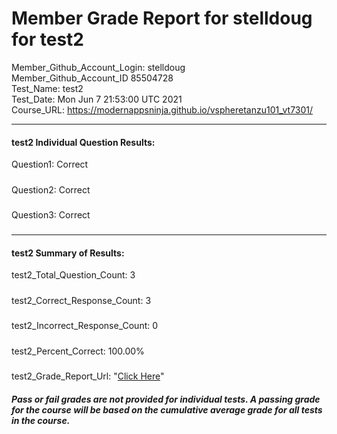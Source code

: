 # Member Grade Report for stelldoug for test2  
   
Member_Github_Account_Login: stelldoug  
Member_Github_Account_ID 85504728  
Test_Name: test2  
Test_Date: Mon Jun  7 21:53:00 UTC 2021  
Course_URL: https://modernappsninja.github.io/vspheretanzu101_vt7301/  
   
---  
#### test2 Individual Question Results:  
Question1: Correct  
#####  
Question2: Correct  
#####  
Question3: Correct  
#####  
---  
#### test2 Summary of Results:  
test2_Total_Question_Count: 3  
#####  
test2_Correct_Response_Count: 3  
#####  
test2_Incorrect_Response_Count: 0  
#####  
test2_Percent_Correct: 100.00%  
#####  
test2_Grade_Report_Url: "[Click Here](https://github.com/modernappsninjas/stelldoug/blob/main/static/userdata/courses/vspheretanzu101_vt7301/grade_report.pr809.test2.md)"
##### Pass or fail grades are not provided for individual tests. A passing grade for the course will be based on the cumulative average grade for all tests in the course.  
